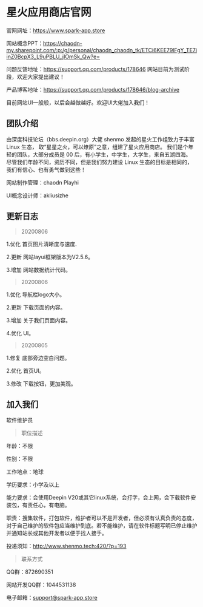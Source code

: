 # 星火应用商店官网
官网网址：https://www.spark-app.store

网站概念PPT：https://chaodn-my.sharepoint.com/:p:/g/personal/chaodn_chaodn_tk/ETCi6KEE79lFgY_TE7iinZ0BcpX3_L9uPBLU_jIOmSk_Qw?e=

问题反馈地址：https://support.qq.com/products/178646 网站目前为测试阶段，欢迎大家提出建议！

产品博客地址：https://support.qq.com/products/178646/blog-archive

目前网站UI一般般，以后会越做越好。欢迎UI大佬加入我们！

## 团队介绍
由深度科技论坛（bbs.deepin.org）大佬 shenmo 发起的星火工作组致力于丰富 Linux 生态，
取“星星之火，可以燎原”之意，组建了星火应用商店。
我们是个年轻的团队，大部分成员是 00 后，有小学生，中学生，大学生，来自五湖四海。
尽管我们年龄不同，资历不同，但是我们努力建设 Linux 生态的目标是相同的，
我们有信心、也有勇气做到这些！

网站制作管理：chaodn Playhi

UI概念设计师：akliusizhe 

## 更新日志

> 20200806

1.优化 首页图片清晰度与速度.

2.更新 网站layui框架版本为V2.5.6。

3.增加 网站数据统计代码。

> 20200806

1.优化 导航栏logo大小。

2.更新 下载页面的内容。

3.增加 关于我们页面内容。

4.优化 UI。

> 20200805

1.修复 底部旁边空白问题。

2.优化 首页UI。

3.修改 下载按钮，更加美观。
## 加入我们
软件维护员

> 职位描述

年龄：不限

性别：不限

工作地点：地球

学历要求：小学及以上

能力要求：会使用Deepin V20或其它linux系统，会打字，会上网，会下载软件安装包，有责任心，有电脑。

职责：搜集软件，打包软件，维护者可以不是开发者，但必须有认真负责的态度，对于自己维护的软件包应当维护到底。若不能维护，请在软件标题写明已停止维护并通知站长或其他开发者以便于找人接手。

投递须知：http://www.shenmo.tech:420/?p=193
>联系方式

QQ群：872690351

网站开发QQ群：1044531138

电子邮箱：support@spark-app.store

